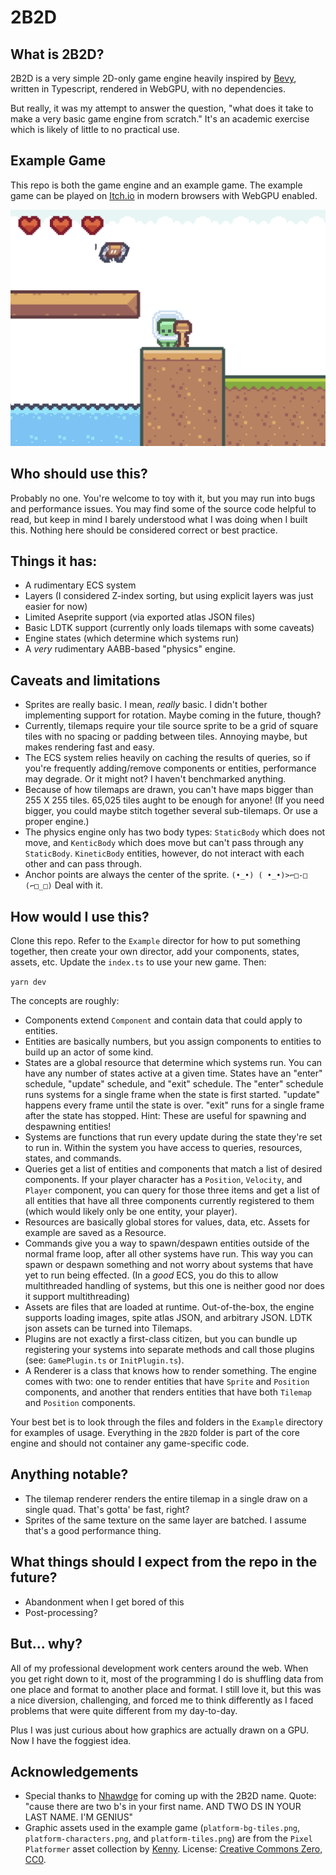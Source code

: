 # 2B2D

## What is 2B2D?

2B2D is a very simple 2D-only game engine heavily inspired by [Bevy](https://bevyengine.org/), written in Typescript, rendered in WebGPU, with no dependencies.

But really, it was my attempt to answer the question, "what does it take to make a very basic game engine from scratch." It's an academic exercise which is likely of little to no practical use.

## Example Game

This repo is both the game engine and an example game. The example game can be played on [Itch.io](https://mrdrbob.itch.io/2b2d-example-game) in modern browsers with WebGPU enabled.

![Screenshot of the 2B2D example game](docs/screen-shot.png?raw=true)

## Who should use this?

Probably no one. You're welcome to toy with it, but you may run into bugs and performance issues. You may find some of the source code helpful to read, but keep in mind I barely understood what I was doing when I built this. Nothing here should be considered correct or best practice.

## Things it has:

* A rudimentary ECS system
* Layers (I considered Z-index sorting, but using explicit layers was just easier for now)
* Limited Aseprite support (via exported atlas JSON files)
* Basic LDTK support (currently only loads tilemaps with some caveats)
* Engine states (which determine which systems run)
* A *very* rudimentary AABB-based "physics" engine.

## Caveats and limitations

* Sprites are really basic. I mean, *really* basic. I didn't bother implementing support for rotation. Maybe coming in the future, though?
* Currently, tilemaps require your tile source sprite to be a grid of square tiles with no spacing or padding between tiles. Annoying maybe, but makes rendering fast and easy.
* The ECS system relies heavily on caching the results of queries, so if you're frequently adding/remove components or entities, performance may degrade. Or it might not? I haven't benchmarked anything.
* Because of how tilemaps are drawn, you can't have maps bigger than 255 X 255 tiles. 65,025 tiles aught to be enough for anyone!  (If you need bigger, you could maybe stitch together several sub-tilemaps. Or use a proper engine.)
* The physics engine only has two body types: `StaticBody` which does not move, and `KenticBody` which does move but can't pass through any `StaticBody`. `KineticBody` entities, however, do not interact with each other and can pass through.
* Anchor points are always the center of the sprite. `(•_•) ( •_•)>⌐□-□ (⌐□_□)` Deal with it.

## How would I use this?

Clone this repo. Refer to the `Example` director for how to put something together, then create your own director, add your components, states, assets, etc. Update the `index.ts` to use your new game. Then:

`yarn dev`

The concepts are roughly:

* Components extend `Component` and contain data that could apply to entities.
* Entities are basically numbers, but you assign components to entities to build up an actor of some kind.
* States are a global resource that determine which systems run. You can have any number of states active at a given time. States have an "enter" schedule, "update" schedule, and "exit" schedule. The "enter" schedule runs systems for a single frame when the state is first started. "update" happens every frame until the state is over. "exit" runs for a single frame after the state has stopped. Hint: These are useful for spawning and despawning entities!
* Systems are functions that run every update during the state they're set to run in. Within the system you have access to queries, resources, states, and commands.
* Queries get a list of entities and components that match a list of desired components. If your player character has a `Position`, `Velocity`, and `Player` component, you can query for those three items and get a list of all entities that have all three components currently registered to them (which would likely only be one entity, your player).
* Resources are basically global stores for values, data, etc. Assets for example are saved as a Resource.
* Commands give you a way to spawn/despawn entities outside of the normal frame loop, after all other systems have run. This way you can spawn or despawn something and not worry about systems that have yet to run being effected. (In a *good* ECS, you do this to allow multithreaded handling of systems, but this one is neither good nor does it support multithreading)
* Assets are files that are loaded at runtime. Out-of-the-box, the engine supports loading images, spite atlas JSON, and arbitrary JSON. LDTK json assets can be turned into Tilemaps.
* Plugins are not exactly a first-class citizen, but you can bundle up registering your systems into separate methods and call those plugins (see: `GamePlugin.ts` or `InitPlugin.ts`).
* A Renderer is a class that knows how to render something. The engine comes with two: one to render entities that have `Sprite` and `Position` components, and another that renders entities that have both `Tilemap` and `Position` components.

Your best bet is to look through the files and folders in the `Example` directory for examples of usage. Everything in the `2B2D` folder is part of the core engine and should not container any game-specific code.

## Anything notable?

* The tilemap renderer renders the entire tilemap in a single draw on a single quad. That's gotta' be fast, right?
* Sprites of the same texture on the same layer are batched. I assume that's a good performance thing.

## What things should I expect from the repo in the future?

* Abandonment when I get bored of this
* Post-processing?

## But... why?

All of my professional development work centers around the web. When you get right down to it, most of the programming I do is shuffling data from one place and format to another place and format. I still love it, but this was a nice diversion, challenging, and forced me to think differently as I faced problems that were quite different from my day-to-day.

Plus I was just curious about how graphics are actually drawn on a GPU. Now I have the foggiest idea.

## Acknowledgements

* Special thanks to [Nhawdge](https://github.com/Nhawdge) for coming up with the 2B2D name. Quote: "cause there are two b's in your first name. AND TWO DS IN YOUR LAST NAME. I'M GENIUS"
* Graphic assets used in the example game (`platform-bg-tiles.png`, `platform-characters.png`, and `platform-tiles.png`) are from the `Pixel Platformer` asset collection by [Kenny](https://www.kenney.nl/). License: [Creative Commons Zero, CC0](http://creativecommons.org/publicdomain/zero/1.0/).

